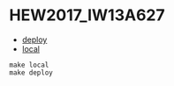 # HEW2017_IW13A627

- [deploy](https://hew2017-iw13a627.appspot.com/)
- [local](http://localhost:8001/)

```
make local
make deploy
```
